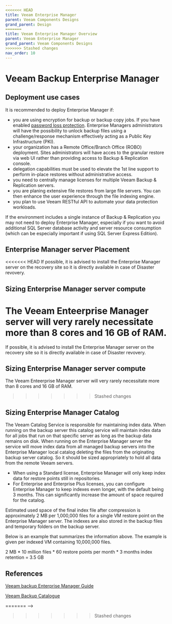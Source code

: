 ```yaml
---
<<<<<<< HEAD
title: Veeam Enterprise Manager
parent: Veeam Components Designs
grand_parent: Design
=======
title: Veeam Enterprise Manager Overview
parent: Veeam Enterprise Manager
grand_parent: Veeam Components Designs
>>>>>>> Stashed changes
nav_order: 10
---
```


# Veeam Backup Enterprise Manager

## Deployment use cases

It is recommended to deploy Enterprise Manager if:
- you are using encryption for backup or backup copy jobs. If you have enabled [password loss protection](https://helpcenter.veeam.com/docs/backup/em/em_manage_keys.html). Enterprise Managers administrators will have the possibility to unlock backup files using a challenge/response mechanism effectively acting as a Public Key Infrastructure (PKI).
- your organization has a Remote Office/Branch Office (ROBO) deployment. Sites administrators will have acces to the granular restore via web UI rather than providing access to Backup & Replication console.
- delegation capabilities must be used to elevate the 1st line support to perform in-place restores without administrative access.
- you need to centrally manage licenses for multiple Veeam Backup & Replication servers.
- you are planing extensive file restores from large file servers. You can then enhance the user experience through the file indexing engine.
- you plan to use Veeam RESTful API to automate your data protection workloads.

If the environment includes a single instance of Backup & Replication you may not need to deploy Enterprise Manager, especially if you want to avoid additional SQL Server database activity and server resource consumption (which can be especially important if using SQL Server Express Edition).

## Enterprise Manager server Placement

<<<<<<< HEAD
If possible, it is advised to install the Enterprise Manager server on the recovery site so it is directly available in case of Disaster revovery.

## Sizing Enterprise Manager server compute

The Veeam Enteerprise Manager server will very rarely necessitate more than 8 cores and 16 GB of RAM.
=======
If possible, it is advised to install the Enterprise Manager server on the recovery site so it is directly available in case of Disaster revovery.

## Sizing Enterprise Manager server compute

The Veeam Enteerprise Manager server will very rarely necessitate more than 8 cores and 16 GB of RAM.
>>>>>>> Stashed changes

## Sizing Enterprise Manager Catalog

The Veeam Catalog Service is responsible for maintaining index data. When running on the backup server this catalog service will maintain index data for all jobs that run on that specific server as long as the backup data remains on disk. When running on the Enterprise Manager server the service will move index data from all managed backup servers into the Enterprise Manager local catalog deleting the files from the originating backup server catalog. So it should be sized appropriately to hold all data from the remote Veeam servers.

- When using a Standard license, Enterprise Manager will only keep index data for restore points still in repositories.
- For Enterprise and Enterprise Plus licenses, you can configure Enterprise Manager to keep indexes even longer, with the default being 3 months. This can significantly increase the amount of space required for the catalog.

Estimated used space of the final index file after compression is approximately 2 MB per 1,000,000 files for a single VM restore point on the Enterprise Manager server. The indexes are also stored in the backup files and temporary folders on the backup server.

Below is an example that summarizes the information above. The example is given per indexed VM containing 10,000,000 files.

2 MB * 10 million files * 60 restore points per month * 3 months index retention = 3.5 GB

## References
[Veeam backup Enterprise Manager Guide](https://helpcenter.veeam.com/docs/backup/em/introduction.html?ver=100)

[Veeam Backup Catalogue](https://helpcenter.veeam.com/docs/backup/em/veeam_backup_catalog.html?ver=100)


<!--
# Veeam Enterprise Manager

Introduction and see link at bottom of page

<<<<<<< HEAD
## Enterprise Manager Placement
=======
## Enterprise Manager Placement
>>>>>>> Stashed changes

Information on the placement of Enterprise Manager.

##  Enterprise Manager OS requirements

OS requirements

## Enterprise Manager Sizing

<<<<<<< HEAD
Enterprise Manager base requirements, plus additional overheads for Self-service, API and multi-VBR.
=======
Enterprise Manager base requirements, plus additional overheads for Self-service, API and multi-VBR.
>>>>>>> Stashed changes

Need to add info on the EM DB requirements.

## References
<<<<<<< HEAD
-->
=======
-->
>>>>>>> Stashed changes
